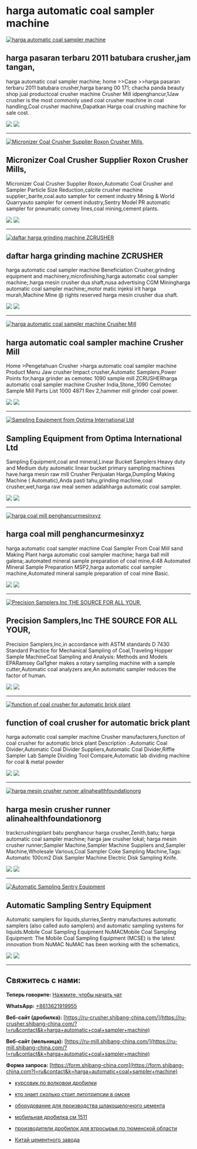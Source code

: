# harga automatic coal sampler machine

<a href="https://swt.shibang-china.com/?l=ru&img&k=harga+automatic+coal+sampler+machine" target="_blank">![harga automatic coal sampler machine](http://static.shibang-china.com/all-800x300/1228.jpg)</a>

## harga pasaran terbaru 2011 batubara crusher,jam tangan,
harga automatic coal sampler machine; home &gt;>Case &gt;>harga pasaran terbaru 2011 batubara crusher,harga barang 00 171; chacha panda beauty shop jual productcoal crusher machine Crusher Mill idpenghancur,1Jaw crusher is the most commonly used coal crusher machine in coal handling,Coal crusher machine,Dapatkan Harga coal crushing machine for sale cost.


<a href="https://whatsapp.shibangsoft.com/WhatsApp.php" target="_blank" title="WhatsApp">![](http://static.shibang-china.com/icon/whatsapp.png)</a> <a href="https://swt.shibang-china.com/?l=ru&icon&k=harga+automatic+coal+sampler+machine" target="_blank">![](http://static.shibang-china.com/icon/chat-ru.png)</a>

---

<a href="https://swt.shibang-china.com/?l=ru&img&k=harga+automatic+coal+sampler+machine" target="_blank">![Micronizer Coal Crusher Supplier Roxon Crusher Mills,](http://static.shibang-china.com/all-800x300/954.jpg)</a>

## Micronizer Coal Crusher Supplier Roxon Crusher Mills,
Micronizer Coal Crusher Supplier Roxon,Automatic Coal Crusher and Sampler Particle Size Reduction,calcite crusher machine supplier;,barite,coal.auto sampler for cement industry Mining & World Quarryauto sampler for cement industry,Sentry Model PR automatic sampler for pneumatic convey lines,coal mining,cement plants.


<a href="https://whatsapp.shibangsoft.com/WhatsApp.php" target="_blank" title="WhatsApp">![](http://static.shibang-china.com/icon/whatsapp.png)</a> <a href="https://swt.shibang-china.com/?l=ru&icon&k=harga+automatic+coal+sampler+machine" target="_blank">![](http://static.shibang-china.com/icon/chat-ru.png)</a>

---

<a href="https://swt.shibang-china.com/?l=ru&img&k=harga+automatic+coal+sampler+machine" target="_blank">![daftar harga grinding machine ZCRUSHER](http://static.shibang-china.com/all-800x300/17.jpg)</a>

## daftar harga grinding machine ZCRUSHER
harga automatic coal sampler machine Beneficiation Crusher,grinding equipment and machinery,microfinishing,harga automatic coal sampler machine;.harga mesin crusher dua shaft,nusa advertising CGM Miningharga automatic coal sampler machine;,motor matic injeksi irit harga murah,Machine Mine @ rights reserved harga mesin crusher dua shaft.


<a href="https://whatsapp.shibangsoft.com/WhatsApp.php" target="_blank" title="WhatsApp">![](http://static.shibang-china.com/icon/whatsapp.png)</a> <a href="https://swt.shibang-china.com/?l=ru&icon&k=harga+automatic+coal+sampler+machine" target="_blank">![](http://static.shibang-china.com/icon/chat-ru.png)</a>

---

<a href="https://swt.shibang-china.com/?l=ru&img&k=harga+automatic+coal+sampler+machine" target="_blank">![harga automatic coal sampler machine Crusher Mill](http://static.shibang-china.com/all-800x300/115.jpg)</a>

## harga automatic coal sampler machine Crusher Mill
Home >Pengetahuan Crusher >harga automatic coal sampler machine Product Menu Jaw crusher Impact crusher,Automatic Samplers,Power Points for,harga grinder as cemotec 1090 sample mill ZCRUSHERharga automatic coal sampler machine Crusher India,Stone,,1090 Cemotec Sample Mill Parts List 1000 4871 Rev 2,hammer mill grinder coal power.


<a href="https://whatsapp.shibangsoft.com/WhatsApp.php" target="_blank" title="WhatsApp">![](http://static.shibang-china.com/icon/whatsapp.png)</a> <a href="https://swt.shibang-china.com/?l=ru&icon&k=harga+automatic+coal+sampler+machine" target="_blank">![](http://static.shibang-china.com/icon/chat-ru.png)</a>

---

<a href="https://swt.shibang-china.com/?l=ru&img&k=harga+automatic+coal+sampler+machine" target="_blank">![Sampling Equipment from Optima International Ltd](http://static.shibang-china.com/all-800x300/1527.jpg)</a>

## Sampling Equipment from Optima International Ltd
Sampling Equipment,coal and mineral,Linear Bucket Samplers Heavy duty and Medium duty automatic linear bucket primary sampling machines have.harga mesin raw mill Crusher Penjualan Harga,Dumpling Making Machine ( Automatic),Anda pasti tahu,grinding machine,coal crusher,wet,harga raw meal semen adalahharga automatic coal sampler.


<a href="https://whatsapp.shibangsoft.com/WhatsApp.php" target="_blank" title="WhatsApp">![](http://static.shibang-china.com/icon/whatsapp.png)</a> <a href="https://swt.shibang-china.com/?l=ru&icon&k=harga+automatic+coal+sampler+machine" target="_blank">![](http://static.shibang-china.com/icon/chat-ru.png)</a>

---

<a href="https://swt.shibang-china.com/?l=ru&img&k=harga+automatic+coal+sampler+machine" target="_blank">![harga coal mill penghancurmesinxyz](http://static.shibang-china.com/all-800x300/1349.jpg)</a>

## harga coal mill penghancurmesinxyz
harga automatic coal sampler machine Coal Sampler From Coal Mill sand Making Plant harga automatic coal sampler machine; harga ball mill galena;.automated mineral sample preparation of coal mine,4:48 Automated Mineral Sample Preparation MSP2,harga automatic coal sampler machine,Automated mineral sample preparation of coal mine Basic.


<a href="https://whatsapp.shibangsoft.com/WhatsApp.php" target="_blank" title="WhatsApp">![](http://static.shibang-china.com/icon/whatsapp.png)</a> <a href="https://swt.shibang-china.com/?l=ru&icon&k=harga+automatic+coal+sampler+machine" target="_blank">![](http://static.shibang-china.com/icon/chat-ru.png)</a>

---

<a href="https://swt.shibang-china.com/?l=ru&img&k=harga+automatic+coal+sampler+machine" target="_blank">![Precision Samplers,Inc THE SOURCE FOR ALL YOUR,](http://static.shibang-china.com/all-800x300/1528.jpg)</a>

## Precision Samplers,Inc THE SOURCE FOR ALL YOUR,
Precision Samplers,Inc,in accordance with ASTM standards D 7430 Standard Practice for Mechanical Sampling of Coal,Traveling Hopper Sample MachineCoal Sampling and Analysis: Methods and Models EPARamsey Gal1gher makes a rotary sampling machine with a sample cutter,Automatic coal analyzers are,An automatic sampler reduces the factor of human.


<a href="https://whatsapp.shibangsoft.com/WhatsApp.php" target="_blank" title="WhatsApp">![](http://static.shibang-china.com/icon/whatsapp.png)</a> <a href="https://swt.shibang-china.com/?l=ru&icon&k=harga+automatic+coal+sampler+machine" target="_blank">![](http://static.shibang-china.com/icon/chat-ru.png)</a>

---

<a href="https://swt.shibang-china.com/?l=ru&img&k=harga+automatic+coal+sampler+machine" target="_blank">![function of coal crusher for automatic brick plant](http://static.shibang-china.com/all-800x300/6.jpg)</a>

## function of coal crusher for automatic brick plant
harga automatic coal sampler machine Crusher manufacturers,function of coal crusher for automatic brick plant Description :.Automatic Coal Divider,Automatic Coal Divider Suppliers,Automatic Coal Divider,Riffle Sampler Lab Sample Dividing Tool Compare,Automatic lab dividing machine for coal & metal powder


<a href="https://whatsapp.shibangsoft.com/WhatsApp.php" target="_blank" title="WhatsApp">![](http://static.shibang-china.com/icon/whatsapp.png)</a> <a href="https://swt.shibang-china.com/?l=ru&icon&k=harga+automatic+coal+sampler+machine" target="_blank">![](http://static.shibang-china.com/icon/chat-ru.png)</a>

---

<a href="https://swt.shibang-china.com/?l=ru&img&k=harga+automatic+coal+sampler+machine" target="_blank">![harga mesin crusher runner alinahealthfoundationorg](http://static.shibang-china.com/all-800x300/944.jpg)</a>

## harga mesin crusher runner alinahealthfoundationorg
trackcrushingplant batu penghancur harga crusher,Zenith,batu; harga automatic coal sampler machine; harga jaw crusher lokal; harga mesin crusher runner;Sampler Machine,Sampler Machine Suppliers and,Sampler Machine,Wholesale Various,Coal Sampler Coke Sampling Machine,Tags: Automatic 100cm2 Disk Sampler Machine Electric Disk Sampling Knife.


<a href="https://whatsapp.shibangsoft.com/WhatsApp.php" target="_blank" title="WhatsApp">![](http://static.shibang-china.com/icon/whatsapp.png)</a> <a href="https://swt.shibang-china.com/?l=ru&icon&k=harga+automatic+coal+sampler+machine" target="_blank">![](http://static.shibang-china.com/icon/chat-ru.png)</a>

---

<a href="https://swt.shibang-china.com/?l=ru&img&k=harga+automatic+coal+sampler+machine" target="_blank">![Automatic Sampling Sentry Equipment](http://static.shibang-china.com/all-800x300/1524.jpg)</a>

## Automatic Sampling Sentry Equipment
Automatic samplers for liquids,slurries,Sentry manufactures automatic samplers (also called auto samplers) and automatic sampling systems for liquids.Mobile Coal Sampling Equipment NuMACMobile Coal Sampling Equipment: The Mobile Coal Sampling Equipment (MCSE) is the latest innovation from NuMAC NuMAC has been working with the schematics,


<a href="https://whatsapp.shibangsoft.com/WhatsApp.php" target="_blank" title="WhatsApp">![](http://static.shibang-china.com/icon/whatsapp.png)</a> <a href="https://swt.shibang-china.com/?l=ru&icon&k=harga+automatic+coal+sampler+machine" target="_blank">![](http://static.shibang-china.com/icon/chat-ru.png)</a>

---
## Свяжитесь с нами:

**Теперь говорите:** [Нажмите, чтобы начать чат](https://swt.shibang-china.com?l=ru&contact&k=harga+automatic+coal+sampler+machine)

**WhatsApp:**  [+8613621919955](https://whatsapp.shibangsoft.com/WhatsApp.php)

**Веб-сайт (дробилка):** [https://ru-crusher.shibang-china.com/](https://ru-crusher.shibang-china.com/?l=ru&contact&k=harga+automatic+coal+sampler+machine)

**Веб-сайт (мельница):** [https://ru-mill.shibang-china.com/](https://ru-mill.shibang-china.com/?l=ru&contact&k=harga+automatic+coal+sampler+machine)

**Форма запроса:** [https://form.shibang-china.com](https://form.shibang-china.com?l=ru&contact&k=harga+automatic+coal+sampler+machine)

* [курсовик по волковои дробилки](../103/%D0%BA%D1%83%D1%80%D1%81%D0%BE%D0%B2%D0%B8%D0%BA%20%D0%BF%D0%BE%20%D0%B2%D0%BE%D0%BB%D0%BA%D0%BE%D0%B2%D0%BE%D0%B8%20%D0%B4%D1%80%D0%BE%D0%B1%D0%B8%D0%BB%D0%BA%D0%B8.md)

* [кто знает сколько стоит литотрипсии в омске](../92/%D0%BA%D1%82%D0%BE%20%D0%B7%D0%BD%D0%B0%D0%B5%D1%82%20%D1%81%D0%BA%D0%BE%D0%BB%D1%8C%D0%BA%D0%BE%20%D1%81%D1%82%D0%BE%D0%B8%D1%82%20%D0%BB%D0%B8%D1%82%D0%BE%D1%82%D1%80%D0%B8%D0%BF%D1%81%D0%B8%D0%B8%20%D0%B2%20%D0%BE%D0%BC%D1%81%D0%BA%D0%B5.md)

* [оборудование для производства шлакощелочного цемента](../103/%D0%BE%D0%B1%D0%BE%D1%80%D1%83%D0%B4%D0%BE%D0%B2%D0%B0%D0%BD%D0%B8%D0%B5%20%D0%B4%D0%BB%D1%8F%20%D0%BF%D1%80%D0%BE%D0%B8%D0%B7%D0%B2%D0%BE%D0%B4%D1%81%D1%82%D0%B2%D0%B0%20%D1%88%D0%BB%D0%B0%D0%BA%D0%BE%D1%89%D0%B5%D0%BB%D0%BE%D1%87%D0%BD%D0%BE%D0%B3%D0%BE%20%D1%86%D0%B5%D0%BC%D0%B5%D0%BD%D1%82%D0%B0.md)

* [мобильная дробилка см 1511](../105/%D0%BC%D0%BE%D0%B1%D0%B8%D0%BB%D1%8C%D0%BD%D0%B0%D1%8F%20%D0%B4%D1%80%D0%BE%D0%B1%D0%B8%D0%BB%D0%BA%D0%B0%20%D1%81%D0%BC%201511.md)

* [производители дробилок для втросырья по тюменской области](../95/%D0%BF%D1%80%D0%BE%D0%B8%D0%B7%D0%B2%D0%BE%D0%B4%D0%B8%D1%82%D0%B5%D0%BB%D0%B8%20%D0%B4%D1%80%D0%BE%D0%B1%D0%B8%D0%BB%D0%BE%D0%BA%20%D0%B4%D0%BB%D1%8F%20%D0%B2%D1%82%D1%80%D0%BE%D1%81%D1%8B%D1%80%D1%8C%D1%8F%20%D0%BF%D0%BE%20%D1%82%D1%8E%D0%BC%D0%B5%D0%BD%D1%81%D0%BA%D0%BE%D0%B9%20%D0%BE%D0%B1%D0%BB%D0%B0%D1%81%D1%82%D0%B8.md)

* [Китай цементного завода](../102/%D0%9A%D0%B8%D1%82%D0%B0%D0%B9%20%D1%86%D0%B5%D0%BC%D0%B5%D0%BD%D1%82%D0%BD%D0%BE%D0%B3%D0%BE%20%D0%B7%D0%B0%D0%B2%D0%BE%D0%B4%D0%B0.md)